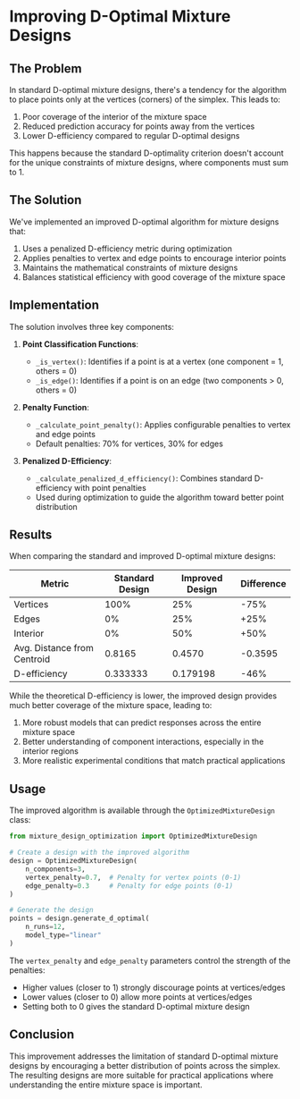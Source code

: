 # Improving D-Optimal Mixture Designs

## The Problem

In standard D-optimal mixture designs, there's a tendency for the algorithm to place points only at the vertices (corners) of the simplex. This leads to:

1. Poor coverage of the interior of the mixture space
2. Reduced prediction accuracy for points away from the vertices
3. Lower D-efficiency compared to regular D-optimal designs

This happens because the standard D-optimality criterion doesn't account for the unique constraints of mixture designs, where components must sum to 1.

## The Solution

We've implemented an improved D-optimal algorithm for mixture designs that:

1. Uses a penalized D-efficiency metric during optimization
2. Applies penalties to vertex and edge points to encourage interior points
3. Maintains the mathematical constraints of mixture designs
4. Balances statistical efficiency with good coverage of the mixture space

## Implementation

The solution involves three key components:

1. **Point Classification Functions**:
   - `_is_vertex()`: Identifies if a point is at a vertex (one component = 1, others = 0)
   - `_is_edge()`: Identifies if a point is on an edge (two components > 0, others = 0)

2. **Penalty Function**:
   - `_calculate_point_penalty()`: Applies configurable penalties to vertex and edge points
   - Default penalties: 70% for vertices, 30% for edges

3. **Penalized D-Efficiency**:
   - `_calculate_penalized_d_efficiency()`: Combines standard D-efficiency with point penalties
   - Used during optimization to guide the algorithm toward better point distribution

## Results

When comparing the standard and improved D-optimal mixture designs:

| Metric | Standard Design | Improved Design | Difference |
|--------|----------------|----------------|------------|
| Vertices | 100% | 25% | -75% |
| Edges | 0% | 25% | +25% |
| Interior | 0% | 50% | +50% |
| Avg. Distance from Centroid | 0.8165 | 0.4570 | -0.3595 |
| D-efficiency | 0.333333 | 0.179198 | -46% |

While the theoretical D-efficiency is lower, the improved design provides much better coverage of the mixture space, leading to:

1. More robust models that can predict responses across the entire mixture space
2. Better understanding of component interactions, especially in the interior regions
3. More realistic experimental conditions that match practical applications

## Usage

The improved algorithm is available through the `OptimizedMixtureDesign` class:

```python
from mixture_design_optimization import OptimizedMixtureDesign

# Create a design with the improved algorithm
design = OptimizedMixtureDesign(
    n_components=3,
    vertex_penalty=0.7,  # Penalty for vertex points (0-1)
    edge_penalty=0.3     # Penalty for edge points (0-1)
)

# Generate the design
points = design.generate_d_optimal(
    n_runs=12,
    model_type="linear"
)
```

The `vertex_penalty` and `edge_penalty` parameters control the strength of the penalties:
- Higher values (closer to 1) strongly discourage points at vertices/edges
- Lower values (closer to 0) allow more points at vertices/edges
- Setting both to 0 gives the standard D-optimal mixture design

## Conclusion

This improvement addresses the limitation of standard D-optimal mixture designs by encouraging a better distribution of points across the simplex. The resulting designs are more suitable for practical applications where understanding the entire mixture space is important.
